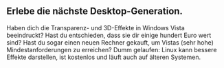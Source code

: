 

<div id="corps">

<h2>Erlebe die nächste Desktop-Generation.</h2>

Haben dich die Transparenz- und 3D-Effekte in Windows Vista beeindruckt? Hast du entschieden, dass sie dir einige hundert Euro wert sind? Hast du sogar einen neuen Rechner gekauft, um Vistas (sehr hohe) Mindestanforderungen zu erreichen? Dumm gelaufen: Linux kann bessere Effekte darstellen, ist kostenlos und läuft auch auf älteren Systemen.

<? all_video_ids_from_file ();?>

</div>


